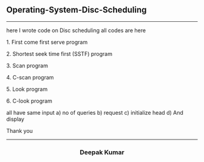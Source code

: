 <h2> Operating-System-Disc-Scheduling
  </h2>
  
------

  here I wrote code on Disc scheduling
  all codes are here
<p> 1. First come first serve program</p>
<p> 2. Shortest seek time first (SSTF) program </p>
<p> 3. Scan program </p>
<p> 4. C-scan program </p>
<p> 5. Look program </p>
<p> 6.  C-look program</p>
<p>
                      all have same input 
                          a) no of queries
                         b) request 
                        c) initialize head
                        d) And display
  </p>
                      
   Thank you
   
   ------
   
   <h3 align="center">
  Deepak Kumar
  </h3>
